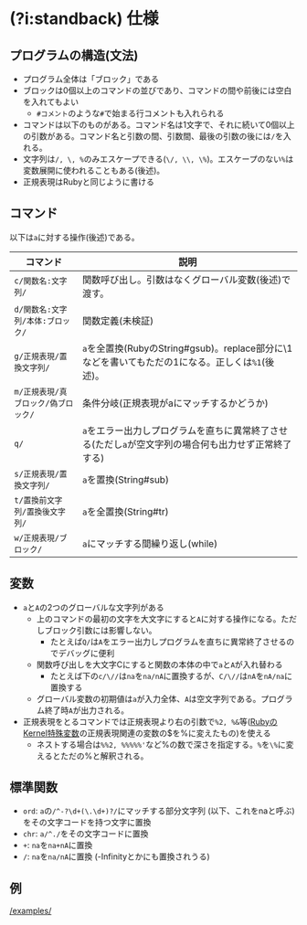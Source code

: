# (?i:standback) 仕様

## プログラムの構造(文法)
* プログラム全体は「ブロック」である
* ブロックは0個以上のコマンドの並びであり、コマンドの間や前後には空白を入れてもよい
  * `#コメント`のような`#`で始まる行コメントも入れられる
* コマンドは以下のものがある。コマンド名は1文字で、それに続いて0個以上の引数がある。コマンド名と引数の間、引数間、最後の引数の後には`/`を入れる。
* 文字列は`/, \, %`のみエスケープできる(`\/, \\, \%`)。エスケープのない`%`は変数展開に使われることもある(後述)。
* 正規表現はRubyと同じように書ける

## コマンド
以下は`a`に対する操作(後述)である。

| コマンド | 説明 |
| --- | --- |
| `c/関数名:文字列/` | 関数呼び出し。引数はなくグローバル変数(後述)で渡す。 |
| `d/関数名:文字列/本体:ブロック/` | 関数定義(未検証) |
| `g/正規表現/置換文字列/` | `a`を全置換(RubyのString#gsub)。replace部分に\1などを書いてもただの1になる。正しくは`%1`(後述)。 |
| `m/正規表現/真ブロック/偽ブロック/` | 条件分岐(正規表現がaにマッチするかどうか) |
| `q/` | `a`をエラー出力しプログラムを直ちに異常終了させる(ただし`a`が空文字列の場合何も出力せず正常終了する) |
| `s/正規表現/置換文字列/` | `a`を置換(String#sub) |
| `t/置換前文字列/置換後文字列/` | `a`を全置換(String#tr) |
| `w/正規表現/ブロック/` | `a`にマッチする間繰り返し(while) |

## 変数
* `a`と`A`の2つのグローバルな文字列がある
  * 上のコマンドの最初の文字を大文字にすると`A`に対する操作になる。ただしブロック引数には影響しない。
    * たとえば`Q/`は`A`をエラー出力しプログラムを直ちに異常終了させるのでデバッグに便利
  * 関数呼び出しを大文字Cにすると関数の本体の中で`a`と`A`が入れ替わる
    * たとえば下の`c/\//`は`na`を`na/nA`に置換するが、`C/\//`は`nA`を`nA/na`に置換する
  * グローバル変数の初期値は`a`が入力全体、`A`は空文字列である。プログラム終了時`A`が出力される。
* 正規表現をとるコマンドでは正規表現より右の引数で`%2, %&`等([RubyのKernel特殊変数](https://docs.ruby-lang.org/ja/latest/class/Kernel.html)の正規表現関連の変数の$を%に変えたもの)を使える
  * ネストする場合は`%%2, %%%%%'`など%の数で深さを指定する。`%`を`\%`に変えるとただの%と解釈される。

## 標準関数
* `ord`: `a`の`/^-?\d+(\.\d+)?/`にマッチする部分文字列 (以下、これをnaと呼ぶ) をその文字コードを持つ文字に置換
* `chr`: `a/^./`をその文字コードに置換
* `+`: `na`を`na+nA`に置換
* `/`: `na`を`na/nA`に置換 (-Infinityとかにも置換されうる)

## 例
[/examples/](examples)
